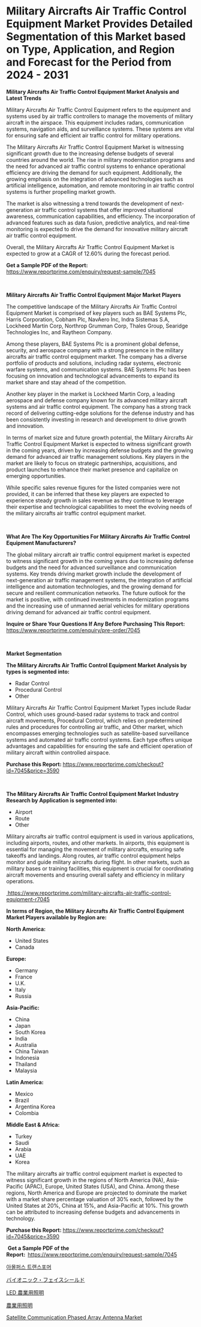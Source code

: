 <p><h1>Military Aircrafts Air Traffic Control Equipment Market Provides Detailed Segmentation of this Market based on Type, Application, and Region and Forecast for the Period from 2024 - 2031</h1></p><p><strong>Military Aircrafts Air Traffic Control Equipment Market Analysis and Latest Trends</strong></p>
<p><p>Military Aircrafts Air Traffic Control Equipment refers to the equipment and systems used by air traffic controllers to manage the movements of military aircraft in the airspace. This equipment includes radars, communication systems, navigation aids, and surveillance systems. These systems are vital for ensuring safe and efficient air traffic control for military operations.</p><p>The Military Aircrafts Air Traffic Control Equipment Market is witnessing significant growth due to the increasing defense budgets of several countries around the world. The rise in military modernization programs and the need for advanced air traffic control systems to enhance operational efficiency are driving the demand for such equipment. Additionally, the growing emphasis on the integration of advanced technologies such as artificial intelligence, automation, and remote monitoring in air traffic control systems is further propelling market growth.</p><p>The market is also witnessing a trend towards the development of next-generation air traffic control systems that offer improved situational awareness, communication capabilities, and efficiency. The incorporation of advanced features such as data fusion, predictive analytics, and real-time monitoring is expected to drive the demand for innovative military aircraft air traffic control equipment.</p><p>Overall, the Military Aircrafts Air Traffic Control Equipment Market is expected to grow at a CAGR of 12.60% during the forecast period.</p></p>
<p><strong>Get a Sample PDF of the Report:&nbsp;</strong> <a href="https://www.reportprime.com/enquiry/request-sample/7045">https://www.reportprime.com/enquiry/request-sample/7045</a></p>
<p>&nbsp;</p>
<p><strong>Military Aircrafts Air Traffic Control Equipment Major Market Players</strong></p>
<p><p>The competitive landscape of the Military Aircrafts Air Traffic Control Equipment Market is comprised of key players such as BAE Systems Plc, Harris Corporation, Cobham Plc, NavAero Inc, Indra Sistemas S.A, Lockheed Martin Corp, Northrop Grumman Corp, Thales Group, Searidge Technologies Inc, and Raytheon Company.</p><p>Among these players, BAE Systems Plc is a prominent global defense, security, and aerospace company with a strong presence in the military aircrafts air traffic control equipment market. The company has a diverse portfolio of products and solutions, including radar systems, electronic warfare systems, and communication systems. BAE Systems Plc has been focusing on innovation and technological advancements to expand its market share and stay ahead of the competition.</p><p>Another key player in the market is Lockheed Martin Corp, a leading aerospace and defense company known for its advanced military aircraft systems and air traffic control equipment. The company has a strong track record of delivering cutting-edge solutions for the defense industry and has been consistently investing in research and development to drive growth and innovation.</p><p>In terms of market size and future growth potential, the Military Aircrafts Air Traffic Control Equipment Market is expected to witness significant growth in the coming years, driven by increasing defense budgets and the growing demand for advanced air traffic management solutions. Key players in the market are likely to focus on strategic partnerships, acquisitions, and product launches to enhance their market presence and capitalize on emerging opportunities.</p><p>While specific sales revenue figures for the listed companies were not provided, it can be inferred that these key players are expected to experience steady growth in sales revenue as they continue to leverage their expertise and technological capabilities to meet the evolving needs of the military aircrafts air traffic control equipment market.</p></p>
<p>&nbsp;</p>
<p><strong>What Are The Key Opportunities For Military Aircrafts Air Traffic Control Equipment Manufacturers?</strong></p>
<p><p>The global military aircraft air traffic control equipment market is expected to witness significant growth in the coming years due to increasing defense budgets and the need for advanced surveillance and communication systems. Key trends driving market growth include the development of next-generation air traffic management systems, the integration of artificial intelligence and automation technologies, and the growing demand for secure and resilient communication networks. The future outlook for the market is positive, with continued investments in modernization programs and the increasing use of unmanned aerial vehicles for military operations driving demand for advanced air traffic control equipment.</p></p>
<p><strong>Inquire or Share Your Questions If Any Before Purchasing This Report:</strong> <a href="https://www.reportprime.com/enquiry/pre-order/7045">https://www.reportprime.com/enquiry/pre-order/7045</a></p>
<p>&nbsp;</p>
<p><strong>Market Segmentation</strong></p>
<p><strong>The Military Aircrafts Air Traffic Control Equipment Market Analysis by types is segmented into:</strong></p>
<p><ul><li>Radar Control</li><li>Procedural Control</li><li>Other</li></ul></p>
<p><p>Military Aircrafts Air Traffic Control Equipment Market Types include Radar Control, which uses ground-based radar systems to track and control aircraft movements, Procedural Control, which relies on predetermined rules and procedures for controlling air traffic, and Other market, which encompasses emerging technologies such as satellite-based surveillance systems and automated air traffic control systems. Each type offers unique advantages and capabilities for ensuring the safe and efficient operation of military aircraft within controlled airspace.</p></p>
<p><strong>Purchase this Report:&nbsp;</strong><a href="https://www.reportprime.com/checkout?id=7045&price=3590">https://www.reportprime.com/checkout?id=7045&price=3590</a></p>
<p>&nbsp;</p>
<p><strong>The Military Aircrafts Air Traffic Control Equipment Market Industry Research by Application is segmented into:</strong></p>
<p><ul><li>Airport</li><li>Route</li><li>Other</li></ul></p>
<p><p>Military aircrafts air traffic control equipment is used in various applications, including airports, routes, and other markets. In airports, this equipment is essential for managing the movement of military aircrafts, ensuring safe takeoffs and landings. Along routes, air traffic control equipment helps monitor and guide military aircrafts during flight. In other markets, such as military bases or training facilities, this equipment is crucial for coordinating aircraft movements and ensuring overall safety and efficiency in military operations.</p></p>
<p><a href="https://www.reportprime.com/military-aircrafts-air-traffic-control-equipment-r7045">&nbsp;https://www.reportprime.com/military-aircrafts-air-traffic-control-equipment-r7045</a></p>
<p><strong>In terms of Region, the Military Aircrafts Air Traffic Control Equipment Market Players available by Region are:</strong></p>
<p>
    <p> <strong> North America: </strong>
        <ul>
            <li>United States</li>
            <li>Canada</li>
        </ul>
        </p> 
    <p> <strong> Europe: </strong>
        <ul>
            <li>Germany</li>
            <li>France</li>
            <li>U.K.</li>
            <li>Italy</li>
            <li>Russia</li>
        </ul>
        </p> 
    <p> <strong> Asia-Pacific: </strong>
        <ul>
            <li>China</li>
            <li>Japan</li>
            <li>South Korea</li>
            <li>India</li>
            <li>Australia</li>
            <li>China Taiwan</li>
            <li>Indonesia</li>
            <li>Thailand</li>
            <li>Malaysia</li>
        </ul>
        </p> 
    <p> <strong> Latin America: </strong>
        <ul>
            <li>Mexico</li>
            <li>Brazil</li>
            <li>Argentina Korea</li>
            <li>Colombia</li>
        </ul>
        </p> 
    <p> <strong> Middle East & Africa: </strong>
        <ul>
            <li>Turkey</li>
            <li>Saudi</li>
            <li>Arabia</li>
            <li>UAE</li>
            <li>Korea</li>
        </ul>
    </p>
    </p>
<p><p>The military aircrafts air traffic control equipment market is expected to witness significant growth in the regions of North America (NA), Asia-Pacific (APAC), Europe, United States (USA), and China. Among these regions, North America and Europe are projected to dominate the market with a market share percentage valuation of 30% each, followed by the United States at 20%, China at 15%, and Asia-Pacific at 10%. This growth can be attributed to increasing defense budgets and advancements in technology.</p></p>
<p><strong>Purchase this Report: </strong><a href="https://www.reportprime.com/checkout?id=7045&price=3590">https://www.reportprime.com/checkout?id=7045&price=3590</a></p>
<p>&nbsp;<strong>Get a Sample PDF of the Report:&nbsp;&nbsp;</strong><a href="https://www.reportprime.com/enquiry/request-sample/7045">https://www.reportprime.com/enquiry/request-sample/7045</a></p>
<p><strong></strong></p>
<p><p><a href="https://github.com/vs10l4sfg5c/Market-Research-Report-List-1/blob/main/337598218858.md">아몰퍼스 트랜스포머</a></p><p><a href="https://medium.com/@alicequigley2023/%E3%83%90%E3%82%A4%E3%82%AA%E3%83%8B%E3%83%83%E3%82%AF%E3%83%95%E3%82%A7%E3%82%A4%E3%82%B9%E3%82%B7%E3%83%BC%E3%83%AB%E3%83%89%E5%B8%82%E5%A0%B4%E3%81%AE%E3%82%B5%E3%82%A4%E3%82%BA-cagr-%E3%83%88%E3%83%AC%E3%83%B3%E3%83%892024-2030-fcc0af7fc7ea">バイオニック・フェイスシールド</a></p><p><a href="https://github.com/cnnriuez22368/Market-Research-Report-List-1/blob/main/691587020493.md">LED 農業用照明</a></p><p><a href="https://github.com/LeanneBruen2023/Market-Research-Report-List-1/blob/main/714979220494.md">農業用照明</a></p><p><a href="https://github.com/jsmusil/Market-Research-Report-List-2/blob/main/satellite-communication-phased-array-antenna-market.md">Satellite Communication Phased Array Antenna Market</a></p></p>